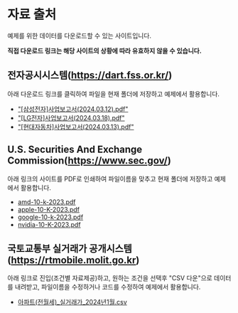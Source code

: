 자료 출처
=========

예제를 위한 데이터를 다운로드할 수 있는 사이트입니다.

**직접 다운로드 링크는 해당 사이트의 상황에 따라 유효하지 않을 수 있습니다.**

## **전자공시시스템(https://dart.fss.or.kr/)**

아래 다운로드 링크를 클릭하여 파일을 현재 폴더에 저장하고 예제에서 활용합니다.

- ["[삼성전자]사업보고서(2024.03.12).pdf"](https://dart.fss.or.kr/pdf/download/pdf.do?rcp_no=20240312000736&dcm_no=9702846)
- ["[LG전자]사업보고서(2024.03.18).pdf"](https://dart.fss.or.kr/pdf/download/pdf.do?rcp_no=20240318000755&dcm_no=9726985)
- ["[현대자동차]사업보고서(2024.03.13).pdf"](https://dart.fss.or.kr/pdf/download/pdf.do?rcp_no=20240313001451&dcm_no=9709913)

## **U.S. Securities And Exchange Commission(https://www.sec.gov/)**

아래 링크의 사이트를 PDF로 인쇄하여 파일이름을 맞추고 현재 폴더에 저장하고 예제에서 활용합니다.

- [amd-10-k-2023.pdf](https://www.sec.gov/Archives/edgar/data/2488/000000248824000012/amd-20231230.htm)
- [apple-10-K-2023.pdf](https://www.sec.gov/Archives/edgar/data/320193/000032019323000106/aapl-20230930.htm)
- [google-10-k-2023.pdf](https://www.sec.gov/Archives/edgar/data/1652044/000165204424000022/goog-20231231.htm)
- [nvidia-10-K-2023.pdf](https://www.sec.gov/Archives/edgar/data/1045810/000104581024000029/nvda-20240128.htm)

## **국토교통부 실거래가 공개시스템(https://rtmobile.molit.go.kr)**

아래 링크로 진입(조건별 자료제공)하고, 원하는 조건을 선택후 "CSV 다운"으로 데이터를 내려받고, 파일이름을 수정하거나 코드를 수정하여 예제에서 활용합니다.

- [아파트(전월세)_실거래가_2024년1월.csv](https://rtmobile.molit.go.kr/pt/xls/xls.do?mobileAt=)
